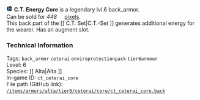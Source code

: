 ![ ](https://raw.githubusercontent.com/Ceterai/Enternia/main/items/armors/alta/tier6/ceterai/core/icon.png) **C.T. Energy Core** is a legendary lvl.6 back_armor.  
Can be sold for *448* <img src="https://starbounder.org/mediawiki/images/2/21/Pixel.png" width="12" height="16"/> [pixels](https://starbounder.org/Pixel).  
This back part of the [[ C.T. Set|C.T.-Set ]] generates additional energy for the wearer. Has an augment slot.

### Technical Information

Tags: `back_armor` `ceterai` `enviroprotectionpack` `tier6armour`  
Level: 6  
Species: [[ Alta|Alta ]]  
In-game ID: `ct_ceterai_core`  
File path (GitHub link): [`/items/armors/alta/tier6/ceterai/core/ct_ceterai_core.back`](https://github.com/Ceterai/Enternia/blob/main/items/armors/alta/tier6/ceterai/core/ct_ceterai_core.back)

